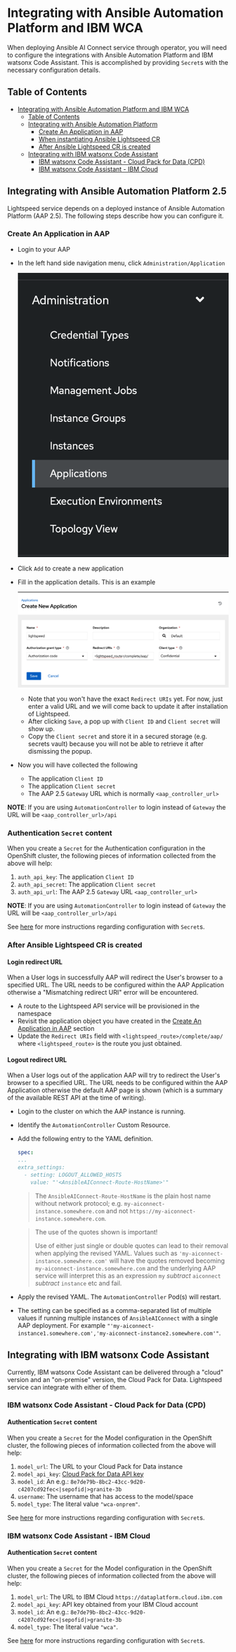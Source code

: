 # Integrating with Ansible Automation Platform and IBM WCA

When deploying Ansible AI Connect service through operator, you will need to configure the integrations with Ansible Automation Platform and IBM watsonx Code Assistant. This is accomplished by providing `Secret`s with the necessary configuration details.

## Table of Contents
- [Integrating with Ansible Automation Platform and IBM WCA](#integrating-with-ansible-automation-platform-and-ibm-wca)
  - [Table of Contents](#table-of-contents)
  - [Integrating with Ansible Automation Platform](#integrating-with-ansible-automation-platform)
    - [Create An Application in AAP](#create-an-application-in-aap)
    - [When instantiating Ansible Lightspeed CR](#when-instantiating-ansible-lightspeed-cr)
    - [After Ansible Lightspeed CR is created](#after-ansible-lightspeed-cr-is-created)
  - [Integrating with IBM watsonx Code Assistant](#integrating-with-ibm-watsonx-code-assistant)
    - [IBM watsonx Code Assistant - Cloud Pack for Data (CPD)](#ibm-watsonx-code-assistant---cloud-pack-for-data-cpd)
    - [IBM watsonx Code Assistant - IBM Cloud](#ibm-watsonx-code-assistant---ibm-cloud)

## Integrating with Ansible Automation Platform 2.5

Lightspeed service depends on a deployed instance of Ansible Automation Platform (AAP 2.5). The following steps describe how you can configure it.

### Create An Application in AAP

* Login to your AAP
* In the left hand side navigation menu, click `Administration/Application`

  ![Administration/Application](images/aap-applications.png)
  
* Click `Add` to create a new application
* Fill in the application details. This is an example
  
  ![an example](images/aap-create-application.png)
  * Note that you won't have the exact `Redirect URIs` yet. For now, just enter a valid URL and we will come back to update it after installation of Lightspeed.
  * After clicking `Save`, a pop up with `Client ID` and `Client secret` will show up.
  * Copy the `Client secret` and store it in a secured storage (e.g. secrets vault) because you will not be able to retrieve it after dismissing the popup.
* Now you will have collected the following
  * The application `Client ID` 
  * The application `Client secret` 
  * The AAP 2.5 `Gateway` URL which is normally `<aap_controller_url>`

**NOTE**: If you are using `AutomationController` to login instead of `Gateway` the URL will be `<aap_controller_url>/api`

### Authentication `Secret` content

When you create a `Secret` for the Authentication configuration in the OpenShift cluster, the following pieces of information collected from the above will help:
1. `auth_api_key`: The application `Client ID`
2. `auth_api_secret`: The application `Client secret`
3. `auth_api_url`: The AAP 2.5 `Gateway` URL `<aap_controller_url>`

**NOTE**: If you are using `AutomationController` to login instead of `Gateway` the URL will be `<aap_controller_url>/api`

See [here](using-external-configuration-secrets.md#authentication-secret) for more instructions regarding configuration with `Secret`s.

### After Ansible Lightspeed CR is created

#### Login redirect URL

When a User logs in successfully AAP will redirect the User's browser to a specified URL. The URL needs to be configured within the AAP Application otherwise a "Mismatching redirect URI" error will be encountered.  

* A route to the Lightspeed API service will be provisioned in the namespace
* Revisit the application object you have created in the [Create An Application in AAP](#create-an-application-in-aap) section
* Update the `Redirect URIs` field with `<lightspeed_route>/complete/aap/` where `<lightspeed_route>` is the route you just obtained.

#### Logout redirect URL

When a User logs out of the application AAP will try to redirect the User's browser to a specified URL. The URL needs to be configured within the AAP Application otherwise the default AAP page is shown (which is a summary of the available REST API at the time of writing).

* Login to the cluster on which the AAP instance is running.
* Identify the `AutomationController` Custom Resource.
* Add the following entry to the YAML definition.
  ```yaml
  spec:
  ...
  extra_settings:
    - setting: LOGOUT_ALLOWED_HOSTS
      value: "'<AnsibleAIConnect-Route-HostName>'"
  ```
  > The `AnsibleAIConnect-Route-HostName` is the plain host name without network protocol; e.g. `my-aiconnect-instance.somewhere.com` and not `https://my-aiconnect-instance.somewhere.com`.

  > The use of the quotes shown is important!
  >
  > Use of either just single or double quotes can lead to their removal when applying the revised YAML. Values such as `'my-aiconnect-instance.somewhere.com'` will have the quotes removed becoming `my-aiconnect-instance.somewhere.com` and the underlying AAP service will interpret this as an expression `my` _subtract_ `aiconnect` _subtract_ `instance` etc and fail.
* Apply the revised YAML. The `AutomationController` Pod(s) will restart.
* The setting can be specified as a comma-separated list of multiple values if running multiple instances of `AnsibleAIConnect` with a single AAP deployment. For example `"'my-aiconnect-instance1.somewhere.com','my-aiconnect-instance2.somewhere.com'"`.
 

## Integrating with IBM watsonx Code Assistant

Currently, IBM watsonx Code Assistant can be delivered through a "cloud" version and an "on-premise" version, the Cloud Pack for Data. Lightspeed service can integrate with either of them.

### IBM watsonx Code Assistant - Cloud Pack for Data (CPD)

#### Authentication `Secret` content

When you create a `Secret` for the Model configuration in the OpenShift cluster, the following pieces of information collected from the above will help:
1. `model_url`: The URL to your Cloud Pack for Data instance 
2. `model_api_key`: [Cloud Pack for Data API key](https://www.ibm.com/docs/en/cloud-paks/cp-data/4.8.x?topic=steps-generating-api-keys) 
3. `model_id`: An e.g.: `8e7de79b-8bc2-43cc-9d20-c4207cd92fec<|sepofid|>granite-3b`
4. `username`: The username that has access to the model/space
5. `model_type`: The literal value `"wca-onprem"`.

See [here](using-external-configuration-secrets.md#authentication-secret) for more instructions regarding configuration with `Secret`s.

### IBM watsonx Code Assistant - IBM Cloud

#### Authentication `Secret` content

When you create a `Secret` for the Model configuration in the OpenShift cluster, the following pieces of information collected from the above will help:
1. `model_url`: The URL to IBM Cloud `https://dataplatform.cloud.ibm.com`
2. `model_api_key`: API key obtained from your IBM Cloud account
3. `model_id`: An e.g.: `8e7de79b-8bc2-43cc-9d20-c4207cd92fec<|sepofid|>granite-3b`
4. `model_type`: The literal value `"wca"`.

See [here](using-external-configuration-secrets.md#authentication-secret) for more instructions regarding configuration with `Secret`s.
